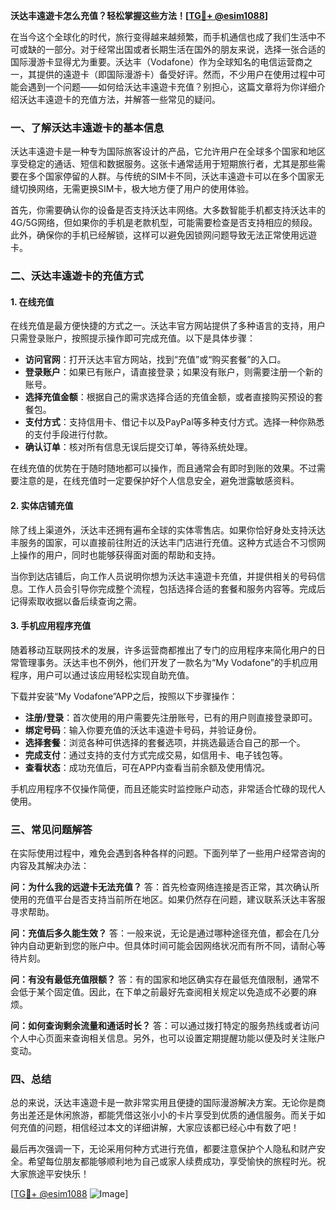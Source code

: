 **沃达丰遠遊卡怎么充值？轻松掌握这些方法！[[TG💪+ @esim1088](https://t.me/s/esim1088)]**

在当今这个全球化的时代，旅行变得越来越频繁，而手机通信也成了我们生活中不可或缺的一部分。对于经常出国或者长期生活在国外的朋友来说，选择一张合适的国际漫游卡显得尤为重要。沃达丰（Vodafone）作为全球知名的电信运营商之一，其提供的遠遊卡（即国际漫游卡）备受好评。然而，不少用户在使用过程中可能会遇到一个问题——如何给沃达丰遠遊卡充值？别担心，这篇文章将为你详细介绍沃达丰遠遊卡的充值方法，并解答一些常见的疑问。

### 一、了解沃达丰遠遊卡的基本信息

沃达丰遠遊卡是一种专为国际旅客设计的产品，它允许用户在全球多个国家和地区享受稳定的通话、短信和数据服务。这张卡通常适用于短期旅行者，尤其是那些需要在多个国家停留的人群。与传统的SIM卡不同，沃达丰遠遊卡可以在多个国家无缝切换网络，无需更换SIM卡，极大地方便了用户的使用体验。

首先，你需要确认你的设备是否支持沃达丰网络。大多数智能手机都支持沃达丰的4G/5G网络，但如果你的手机是老款机型，可能需要检查是否支持相应的频段。此外，确保你的手机已经解锁，这样可以避免因锁网问题导致无法正常使用远遊卡。

### 二、沃达丰遠遊卡的充值方式

#### 1. 在线充值

在线充值是最方便快捷的方式之一。沃达丰官方网站提供了多种语言的支持，用户只需登录账户，按照提示操作即可完成充值。以下是具体步骤：

- **访问官网**：打开沃达丰官方网站，找到“充值”或“购买套餐”的入口。
- **登录账户**：如果已有账户，请直接登录；如果没有账户，则需要注册一个新的账号。
- **选择充值金额**：根据自己的需求选择合适的充值金额，或者直接购买预设的套餐包。
- **支付方式**：支持信用卡、借记卡以及PayPal等多种支付方式。选择一种你熟悉的支付手段进行付款。
- **确认订单**：核对所有信息无误后提交订单，等待系统处理。

在线充值的优势在于随时随地都可以操作，而且通常会有即时到账的效果。不过需要注意的是，在线充值时一定要保护好个人信息安全，避免泄露敏感资料。

#### 2. 实体店铺充值

除了线上渠道外，沃达丰还拥有遍布全球的实体零售店。如果你恰好身处支持沃达丰服务的国家，可以直接前往附近的沃达丰门店进行充值。这种方式适合不习惯网上操作的用户，同时也能够获得面对面的帮助和支持。

当你到达店铺后，向工作人员说明你想为沃达丰遠遊卡充值，并提供相关的号码信息。工作人员会引导你完成整个流程，包括选择合适的套餐和服务内容等。完成后记得索取收据以备后续查询之需。

#### 3. 手机应用程序充值

随着移动互联网技术的发展，许多运营商都推出了专门的应用程序来简化用户的日常管理事务。沃达丰也不例外，他们开发了一款名为“My Vodafone”的手机应用程序，用户可以通过该应用轻松实现自助充值。

下载并安装“My Vodafone”APP之后，按照以下步骤操作：

- **注册/登录**：首次使用的用户需要先注册账号，已有的用户则直接登录即可。
- **绑定号码**：输入你要充值的沃达丰遠遊卡号码，并验证身份。
- **选择套餐**：浏览各种可供选择的套餐选项，并挑选最适合自己的那一个。
- **完成支付**：通过支持的支付方式完成交易，如信用卡、电子钱包等。
- **查看状态**：成功充值后，可在APP内查看当前余额及使用情况。

手机应用程序不仅操作简便，而且还能实时监控账户动态，非常适合忙碌的现代人使用。

### 三、常见问题解答

在实际使用过程中，难免会遇到各种各样的问题。下面列举了一些用户经常咨询的内容及其解决办法：

**问：为什么我的远遊卡无法充值？**
答：首先检查网络连接是否正常，其次确认所使用的充值平台是否支持当前所在地区。如果仍然存在问题，建议联系沃达丰客服寻求帮助。

**问：充值后多久能生效？**
答：一般来说，无论是通过哪种途径充值，都会在几分钟内自动更新到您的账户中。但具体时间可能会因网络状况而有所不同，请耐心等待片刻。

**问：有没有最低充值限额？**
答：有的国家和地区确实存在最低充值限制，通常不会低于某个固定值。因此，在下单之前最好先查阅相关规定以免造成不必要的麻烦。

**问：如何查询剩余流量和通话时长？**
答：可以通过拨打特定的服务热线或者访问个人中心页面来查询相关信息。另外，也可以设置定期提醒功能以便及时关注账户变动。

### 四、总结

总的来说，沃达丰遠遊卡是一款非常实用且便捷的国际漫游解决方案。无论你是商务出差还是休闲旅游，都能凭借这张小小的卡片享受到优质的通信服务。而关于如何充值的问题，相信经过本文的详细讲解，大家应该都已经心中有数了吧！

最后再次强调一下，无论采用何种方式进行充值，都要注意保护个人隐私和财产安全。希望每位朋友都能够顺利地为自己或家人续费成功，享受愉快的旅程时光。祝大家旅途平安快乐！

[[TG💪+ @esim1088](https://t.me/s/esim1088) ![Image](https://i.postimg.cc/4NQfJmqS/Snipaste-2025-05-13-00-14-12.png)]